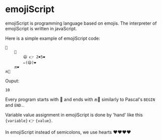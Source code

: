 # emojiScript

emojiScript is programming language based on emojis. The interpreter of emojiScript is written in javaScript.

Here is a simple example of emojiScript code:

	🏃
		🏃
			😄 👉 2✖5❤️
			✏️(😄)❤️
		🔚❤️
	🔚🏁
	
Ouput:

	10

Every program starts with 🏃 and ends with 🔚🏁 similarly to Pascal's `BEGIN` and `END.`.


Variable value assignment in emojiScript is done by 'hand' like this `{variable}` 👉 `{value}`.


In emojiScript instead of semicolons, we use hearts ❤️❤️❤️❤️
